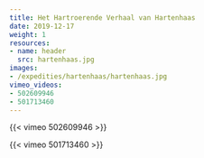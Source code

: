 ```yaml
---
title: Het Hartroerende Verhaal van Hartenhaas
date: 2019-12-17
weight: 1
resources:
- name: header
  src: hartenhaas.jpg
images:
- /expedities/hartenhaas/hartenhaas.jpg
vimeo_videos:
- 502609946
- 501713460
---
```


{{< vimeo 502609946 >}}

{{< vimeo 501713460 >}}

